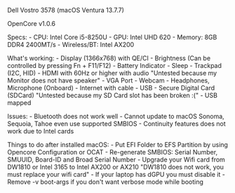 Dell Vostro 3578 (macOS Ventura 13.7.7)

OpenCore v1.0.6

Specs:
    - CPU: Intel Core i5-8250U
    - GPU: Intel UHD 620
    - Memory: 8GB DDR4 2400MT/s
    - Wireless/BT: Intel AX200

What's working:
    - Display (1366x768) with QE/CI
    - Brightness (Can be controlled by pressing Fn + F11/F12)
    - Battery Indicator
    - Sleep 
    - Trackpad (I2C, HID)
    - HDMI with 60Hz or higher with audio "Untested because my Monitor does not have speaker"
    - VGA Port
    - Webcam
    - Headphones, Microphone (Onboard)
    - Internet with cable
    - USB
    - Secure Digital Card (SDCard) "Untested because my SD Card slot has been broken :("
    - USB mapped

Issues:
    - Bluetooth does not work well
    - Cannot update to macOS Sonoma, Sequoia, Tahoe even use supported SMBIOS
    - Continuity features does not work due to Intel cards

Things to do after installed macOS:
    - Put EFI Folder to EFS Partition by using Opencore Configuration or OCAT
    - Re-generate SMBIOS: Serial Number, SMUUID, Board-ID and Broad Serial Number
    - Upgrade your Wifi card from DW1810 or Intel 3165 to Intel AX200 or AX210 "DW1810 does not work,  you must replace your wifi card"
    - If your laptop has dGPU you must disable it
    - Remove -v boot-args if you don't want verbose mode while booting
